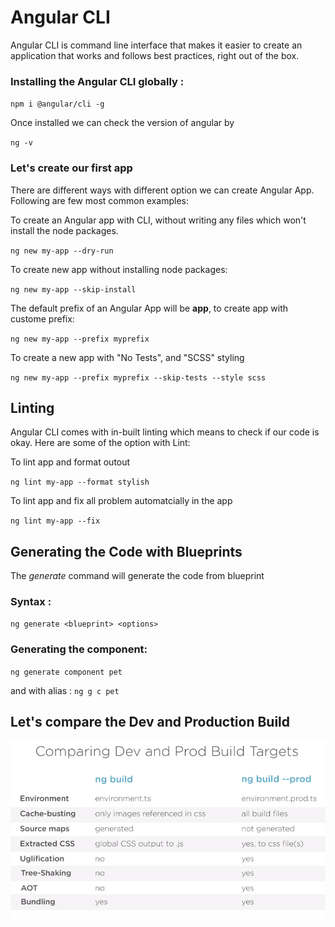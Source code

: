 # Angular CLI

Angular CLI is command line interface that makes it easier to create an application that works and follows best practices, right out of the box.

### Installing the Angular CLI globally :

`
npm i @angular/cli -g
`

Once installed we can check the version of angular by 

`
ng -v
`

### Let's create our first app
There are different ways with different option we can create Angular App. Following are few most common examples: 

To create an Angular app with CLI, without writing any files which won't install the node packages.

`
ng new my-app --dry-run
`

To create new app without installing node packages:

`
ng new my-app --skip-install
`

The default prefix of an Angular App will be **app**, to create app with custome prefix:

`
ng new my-app --prefix myprefix
`

To create a new app with "No Tests", and "SCSS" styling 

`
ng new my-app --prefix myprefix --skip-tests --style scss
`

## Linting
Angular CLI comes with in-built linting which means to check if our code is okay. Here are some of the option with Lint:

To lint app and format outout

`
ng lint my-app --format stylish
`

To lint app and fix all problem automatcially in the app

`
ng lint my-app --fix
`

## Generating the Code with Blueprints
The *generate* command will generate the code from blueprint

### Syntax : 
`ng generate <blueprint> <options>`

### Generating the component:
`ng generate component pet`

and with alias : `ng g c pet`

## Let's compare the Dev and Production Build
![img text](https://github.com/milindchavan12/Angular/blob/master/Assets/build.png)
